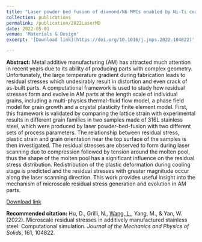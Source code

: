 ```yaml
---
title: "Laser powder bed fusion of diamond/N6 MMCs enabled by Ni-Ti coated diamond particles"
collection: publications
permalink: /publication/2022LaserMD
date: 2022-05-01
venue: 'Materials & Design'
excerpt: '[Download link](https://doi.org/10.1016/j.jmps.2022.104822)'

---
```

<b>Abstract:</b>
Metal additive manufacturing (AM) has attracted much attention in recent years due to its ability of producing parts with complex geometry. Unfortunately, the large temperature gradient during fabrication leads to residual stresses which undesirably result in distortion and even crack of as-built parts. A computational framework is used to study how residual stresses form and evolve in AM parts at the length scale of individual grains, including a multi-physics thermal-fluid flow model, a phase field model for grain growth and a crystal plasticity finite element model. First, this framework is validated by comparing the lattice strain with experimental results in different grain families in two samples made of 316L stainless steel, which were produced by laser powder-bed-fusion with two different sets of process parameters. The relationship between residual stress, plastic strain and grain orientation near the top surface of the samples is then investigated. The residual stresses are observed to form during laser scanning due to compression followed by tension around the molten pool, thus the shape of the molten pool has a significant influence on the residual stress distribution. Redistribution of the plastic deformation during cooling stage is predicted and the residual stresses with greater magnitude occur along the laser scanning direction. This work provides useful insight into the mechanism of microscale residual stress generation and evolution in AM parts.

[Download link](https://doi.org/10.1016/j.jmps.2022.104822)

<b>Recommended citation:</b>
Hu, D., Grilli, N., <u>Wang, L.</u>, Yang, M., & Yan, W. (2022). Microscale residual stresses in additively manufactured stainless steel: Computational simulation. <i>Journal of the Mechanics and Physics of Solids</i>, 161, 104822.
